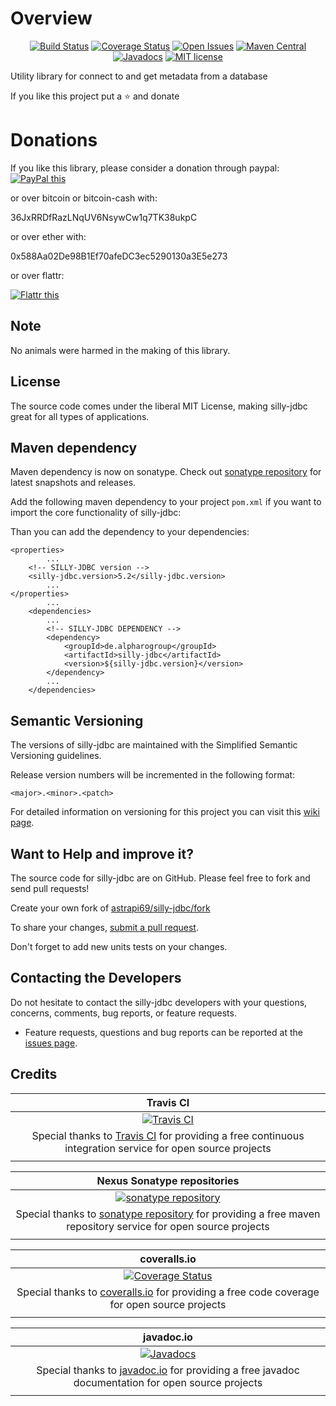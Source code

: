 # Overview

<div align="center">

[![Build Status](https://travis-ci.org/astrapi69/silly-jdbc.svg?branch=develop)](https://travis-ci.org/astrapi69/silly-jdbc) 
[![Coverage Status](https://coveralls.io/repos/github/astrapi69/silly-jdbc/badge.svg?branch=develop)](https://coveralls.io/github/astrapi69/silly-jdbc?branch=develop) 
[![Open Issues](https://img.shields.io/github/issues/astrapi69/silly-jdbc.svg?style=flat)](https://github.com/astrapi69/silly-jdbc/issues) 
[![Maven Central](https://maven-badges.herokuapp.com/maven-central/de.alpharogroup/silly-jdbc/badge.svg)](https://maven-badges.herokuapp.com/maven-central/de.alpharogroup/silly-jdbc)
[![Javadocs](http://www.javadoc.io/badge/de.alpharogroup/silly-jdbc.svg)](http://www.javadoc.io/doc/de.alpharogroup/silly-jdbc)
[![MIT license](http://img.shields.io/badge/license-MIT-brightgreen.svg?style=flat)](http://opensource.org/licenses/MIT)

</div>

Utility library for connect to and get metadata from a database

If you like this project put a ⭐ and donate

# Donations

If you like this library, please consider a donation through paypal: <a href="https://www.paypal.com/cgi-bin/webscr?cmd=_s-xclick&hosted_button_id=MJ7V43GU2H386" target="_blank">
<img src="https://www.paypalobjects.com/en_US/GB/i/btn/btn_donateCC_LG.gif" alt="PayPal this" title="PayPal – The safer, easier way to pay online!" border="0" />
</a>

or over bitcoin or bitcoin-cash with:

36JxRRDfRazLNqUV6NsywCw1q7TK38ukpC

or over ether with:

0x588Aa02De98B1Ef70afeDC3ec5290130a3E5e273

or over flattr:
  
<a href="http://flattr.com/thing/4067696/astrapi69silly-jdbc-on-GitHub" target="_blank">
<img src="http://api.flattr.com/button/flattr-badge-large.png" alt="Flattr this" title="Flattr this" border="0" />
</a>

## Note

No animals were harmed in the making of this library.

## License

The source code comes under the liberal MIT License, making silly-jdbc great for all types of applications.

## Maven dependency

Maven dependency is now on sonatype.
Check out [sonatype repository](https://oss.sonatype.org/index.html#nexus-search;gav~de.alpharogroup~silly-jdbc~~~) for latest snapshots and releases.

Add the following maven dependency to your project `pom.xml` if you want to import the core functionality of silly-jdbc:

Than you can add the dependency to your dependencies:

	<properties>
			...
		<!-- SILLY-JDBC version -->
		<silly-jdbc.version>5.2</silly-jdbc.version>
			...
	</properties>
			...
		<dependencies>
			...
			<!-- SILLY-JDBC DEPENDENCY -->
			<dependency>
				<groupId>de.alpharogroup</groupId>
				<artifactId>silly-jdbc</artifactId>
				<version>${silly-jdbc.version}</version>
			</dependency>
			...
		</dependencies>

## Semantic Versioning

The versions of silly-jdbc are maintained with the Simplified Semantic Versioning guidelines.

Release version numbers will be incremented in the following format:

`<major>.<minor>.<patch>`

For detailed information on versioning for this project you can visit this [wiki page](https://github.com/lightblueseas/mvn-parent-projects/wiki/Simplified-Semantic-Versioning).

## Want to Help and improve it? ###

The source code for silly-jdbc are on GitHub. Please feel free to fork and send pull requests!

Create your own fork of [astrapi69/silly-jdbc/fork](https://github.com/astrapi69/silly-jdbc/fork)

To share your changes, [submit a pull request](https://github.com/astrapi69/silly-jdbc/pull/new/develop).

Don't forget to add new units tests on your changes.

## Contacting the Developers

Do not hesitate to contact the silly-jdbc developers with your questions, concerns, comments, bug reports, or feature requests.
- Feature requests, questions and bug reports can be reported at the [issues page](https://github.com/astrapi69/silly-jdbc/issues).

## Credits

|**Travis CI**|
|     :---:      |
|[![Travis CI](https://travis-ci.com/images/logos/TravisCI-Full-Color.png)](https://coveralls.io/github/astrapi69/silly-jdbc?branch=master)|
|Special thanks to [Travis CI](https://travis-ci.org) for providing a free continuous integration service for open source projects|
|     <img width=1000/>     |

|**Nexus Sonatype repositories**|
|     :---:      |
|[![sonatype repository](https://img.shields.io/nexus/r/https/oss.sonatype.org/de.alpharogroup/silly-jdbc.svg?style=for-the-badge)](https://oss.sonatype.org/index.html#nexus-search;gav~de.alpharogroup~silly-jdbc~~~)|
|Special thanks to [sonatype repository](https://www.sonatype.com) for providing a free maven repository service for open source projects|
|     <img width=1000/>     |

|**coveralls.io**|
|     :---:      |
|[![Coverage Status](https://coveralls.io/repos/github/astrapi69/silly-jdbc/badge.svg?branch=develop)](https://coveralls.io/github/astrapi69/silly-jdbc?branch=master)|
|Special thanks to [coveralls.io](https://coveralls.io) for providing a free code coverage for open source projects|
|     <img width=1000/>     |

|**javadoc.io**|
|     :---:      |
|[![Javadocs](http://www.javadoc.io/badge/de.alpharogroup/silly-jdbc.svg)](http://www.javadoc.io/doc/de.alpharogroup/silly-jdbc)|
|Special thanks to [javadoc.io](http://www.javadoc.io) for providing a free javadoc documentation for open source projects|
|     <img width=1000/>     |

